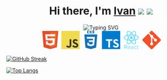 <h1 align="center">Hi there, I'm <a href="https://t.me/pantaiz" color="#fd8019" target="_blank">Ivan</a> 
<img src="https://www.codewars.com/users/pantaiz/badges/micro">
<img src="https://github.com/blackcater/blackcater/raw/main/images/Hi.gif" height="32"/></h1>



<div align="center"><img src="https://readme-typing-svg.demolab.com?font=Poppins&weight=500&size=24&duration=2000&pause=500&multiline=true&width=552&height=100&lines=I'm+a+novice+Frontend+developer+from+Belarus.;If+you+have+any+suggestion%2C+write+to+me+in;telegram+%40pantaiz" alt="Typing SVG" /></div>

<div align="center" >
<img src="https://github.com/devicons/devicon/raw/master/icons/html5/html5-original.svg" height="50px">
<img src="https://raw.githubusercontent.com/devicons/devicon/1119b9f84c0290e0f0b38982099a2bd027a48bf1/icons/javascript/javascript-original.svg" height="50px">
<img src="https://github.com/devicons/devicon/raw/master/icons/css3/css3-plain-wordmark.svg" height="50px">
<img src="https://github.com/devicons/devicon/raw/master/icons/typescript/typescript-original.svg" height="50px">
<img src="https://github.com/devicons/devicon/raw/master/icons/react/react-original-wordmark.svg" height="50px">
<img src="https://raw.githubusercontent.com/devicons/devicon/1119b9f84c0290e0f0b38982099a2bd027a48bf1/icons/git/git-plain.svg" height="50px"></div>

[![GitHub Streak](http://github-readme-streak-stats.herokuapp.com?user=pantaiz&theme=gruvbox&hide_border=true&date_format=j%20M%5B%20Y%5D#gh-dark-mode-only)](https://git.io/streak-stats)

[![Top Langs](https://github-readme-stats.vercel.app/api/top-langs/?username=pantaiz&layout=compact)](https://github.com/pantaiz/github-readme-stats)
<!---
pantaiz/pantaiz is a ✨ special ✨ repository because its `README.md` (this file) appears on your GitHub profile.
You can click the Preview link to take a look at your changes.
--->
















